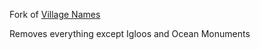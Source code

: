 Fork of [Village Names](https://gitgud.io/AstroTibs/VillageNames) 

Removes everything except Igloos and Ocean Monuments
